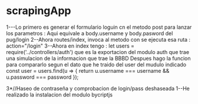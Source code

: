 # scrapingApp
1---Lo primero es generar el formulario loguin cn el metodo post para lanzar los parametros : 
Aqui equivale a body.username y body.pasword del pug/login
2--Ahora routes/index, invoca al metodo con se ejecuta esa ruta : action="/login" 
3--Ahora en index tengo : 
let users = require('../controllers/auth') que es la exportacion del modulo auth que trae una simulacion de la informacion que trae la BBBD
Despues hago la funcion para compararlo segun el dato que he traido del user del mudulo indicado
const user = users.find(u => { return u.username === username && u.password === password }); 

3*//Haseo de contraseña y comprobacion de login/pass deshaseada
1--He realizado la instalacion del modulo bycriptjs





